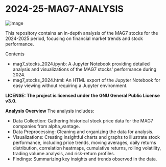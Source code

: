 # 2024-25-MAG7-ANALYSIS

![image](https://github.com/user-attachments/assets/00f95b58-87b7-4b55-9036-c2afe68fb88d)

This repository contains an in-depth analysis of the MAG7 stocks for the 2024-2025 period, focusing on financial market trends and stock performance.

Contents
* mag7_stocks_2024.ipynb: A Jupyter Notebook providing detailed analysis and visualizations of the MAG7 stocks' performance during 2024.
* mag7_stocks_2024.html: An HTML export of the Jupyter Notebook for easy viewing without requiring a Jupyter environment.

**LICENSE: The project is licensed under the GNU General Public License v3.0.**

**Analysis Overview**
The analysis includes:

* Data Collection: Gathering historical stock price data for the MAG7 companies from alpha_vantage.
* Data Preprocessing: Cleaning and organizing the data for analysis.
* Visualizations: Creating insightful charts and graphs to illustrate stock performance, including price trends, moving averages, daily returns distribution, correlation heatmaps, cumulative returns, rolling volatility, trading volume analysis, and risk-return profiles.
* Findings: Summarizing key insights and trends observed in the data.

